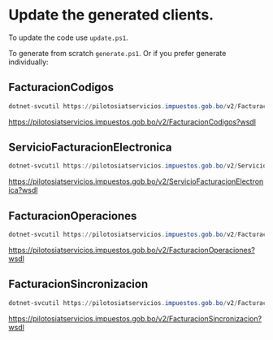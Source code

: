 # Update the generated clients.

 To update the code use  `update.ps1`. 

To generate from scratch `generate.ps1`. Or if you prefer generate individually:

## FacturacionCodigos

```powershell
dotnet-svcutil https://pilotosiatservicios.impuestos.gob.bo/v2/FacturacionCodigos?wsdl -n "*,Markind.Siat" -ct System.Collections.Generic.List``1 -ct System.Collections.Generic.Dictionary``2 --sync -d ./src/FacturacionCodigos
```
https://pilotosiatservicios.impuestos.gob.bo/v2/FacturacionCodigos?wsdl

## ServicioFacturacionElectronica

```powershell
dotnet-svcutil https://pilotosiatservicios.impuestos.gob.bo/v2/ServicioFacturacionElectronica?wsdl -n "*,Markind.Siat" -ct System.Collections.Generic.List``1 -ct System.Collections.Generic.Dictionary``2 --sync -d ./src/ServicioFacturacionElectronica
```
https://pilotosiatservicios.impuestos.gob.bo/v2/ServicioFacturacionElectronica?wsdl

## FacturacionOperaciones

```powershell
dotnet-svcutil https://pilotosiatservicios.impuestos.gob.bo/v2/FacturacionOperaciones?wsdl -n "*,Markind.Siat" -ct System.Collections.Generic.List``1 -ct System.Collections.Generic.Dictionary``2 --sync -d ./src/FacturacionOperaciones
```
https://pilotosiatservicios.impuestos.gob.bo/v2/FacturacionOperaciones?wsdl

## FacturacionSincronizacion

```powershell
dotnet-svcutil https://pilotosiatservicios.impuestos.gob.bo/v2/FacturacionSincronizacion?wsdl -n "*,Markind.Siat" -ct System.Collections.Generic.List``1 -ct System.Collections.Generic.Dictionary``2 --sync -d ./src/FacturacionSincronizacion
```
https://pilotosiatservicios.impuestos.gob.bo/v2/FacturacionSincronizacion?wsdl


